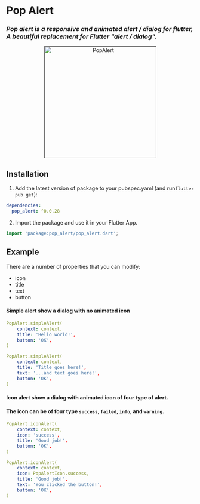 # Pop Alert

### _Pop alert is a responsive and animated alert / dialog for flutter, A beautiful replacement for Flutter "alert / dialog"._

<p align="center">
  <a href="">
    <img alt="PopAlert" src="https://raw.githubusercontent.com/tjava/pop_alert/master/assets/images/Popalert.gif" width="300">
  </a>
</p>

## Installation

1. Add the latest version of package to your pubspec.yaml (and run`flutter pub get`):

```yaml
dependencies:
  pop_alert: ^0.0.28
```

2. Import the package and use it in your Flutter App.

```dart
import 'package:pop_alert/pop_alert.dart';
```

## Example

There are a number of properties that you can modify:

- icon
- title
- text
- button

#### Simple alert show a dialog with no animated icon

```yaml
PopAlert.simpleAlert(
    context: context,
    title: 'Hello world!',
    button: 'OK',
)
```

```yaml
PopAlert.simpleAlert(
    context: context,
    title: 'Title goes here!',
    text: '...and text goes here!',
    button: 'OK',
)
```

#### Icon alert show a dialog with animated icon of four type of alert.

#### The icon can be of four type `success`, `failed`, `info`, and `warning`.

```yaml
PopAlert.iconAlert(
    context: context,
    icon: 'success',
    title: 'Good job!',
    button: 'OK',
)
```

```yaml
PopAlert.iconAlert(
    context: context,
    icon: PopAlertIcon.success,
    title: 'Good job!',
    text: 'You clicked the button!',
    button: 'OK',
)
```
